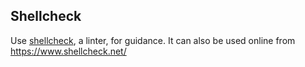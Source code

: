 ## Shellcheck

Use [shellcheck](https://github.com/koalaman/shellcheck), a linter, for guidance.
It can also be used online from https://www.shellcheck.net/

